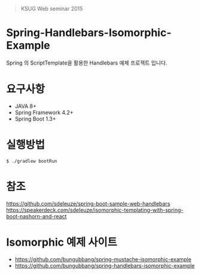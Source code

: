 > KSUG Web seminar 2015

Spring-Handlebars-Isomorphic-Example
==================================

Spring 의 ScriptTemplate을 활용한 Handlebars 예제 프로젝트 입니다.

# 요구사항
- JAVA 8+
- Spring Framework 4.2+
- Spring Boot 1.3+ 

# 실행방법
```
$ ./gradlew bootRun
```

# 참조
https://github.com/sdeleuze/spring-boot-sample-web-handlebars
https://speakerdeck.com/sdeleuze/isomorphic-templating-with-spring-boot-nashorn-and-react

# Isomorphic 예제 사이트
- https://github.com/bungubbang/spring-mustache-isomorphic-example
- https://github.com/bungubbang/spring-handlebars-isomorphic-example

